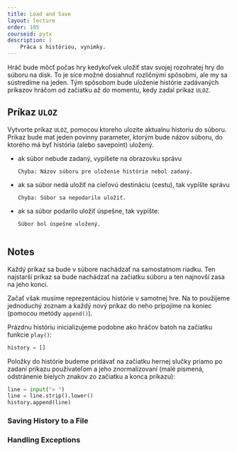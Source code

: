 ```yaml
---
title: Load and Save
layout: lecture 
order: 105
courseid: pytx
description: |
    Práca s históriou, vynimky.
---
```



Hráč bude môcť počas hry kedykoľvek uložiť stav svojej rozohratej hry do súboru na disk. To je síce možné dosiahnuť rozličnými spôsobmi, ale my sa sústredíme na jeden. Tým spôsobom bude uloženie histórie zadávaných príkazov hráčom od začiatku až do momentu, kedy zadal príkaz `ULOZ`.


## Príkaz `ULOZ`

Vytvorte príkaz `ULOZ`, pomocou ktoreho ulozite aktualnu historiu do súboru. Prikaz bude mat jeden povinny parameter, ktorým bude názov súboru, do ktorého má byť história (alebo savepoint) uložený.

* ak súbor nebude zadaný, vypíšete na obrazovku správu

  ```
  Chyba: Názov súboru pre uloženie histórie nebol zadaný.
  ```

* ak sa súbor nedá uložiť na cieľovú destináciu (cestu), tak vypíšte správu

  ```
  Chyba: Súbor sa nepodarilo uložiť.
  ```

* ak sa súbor podarilo uložiť úspešne, tak vypíšte:

  ```
  Súbor bol úspešne uložený.
  ```

```python
```





## Notes

Každý príkaz sa bude v súbore nachádzať na samostatnom riadku. Ten najstarší príkaz sa bude nachádzať na začiatku súboru a ten najnovší zasa na jeho konci.


Začať však musíme reprezentáciou histórie v samotnej hre. Na to použijeme jednoduchý zoznam a každý nový príkaz do neho pripojíme na koniec (pomocou metódy `append()`).

Prázdnu históriu inicializujeme podobne ako hráčov batoh na začiatku funkcie `play()`:

```python
history = []
```

Položky do histórie budeme pridávať na začiatku hernej slučky priamo po zadaní príkazu používateľom a jeho znormalizovaní (malé písmená, odstránenie bielych znakov zo začiatku a konca príkazu):

```python
line = input("> ")
line = line.strip().lower()
history.append(line)
```

### Saving History to a File

### Handling Exceptions
